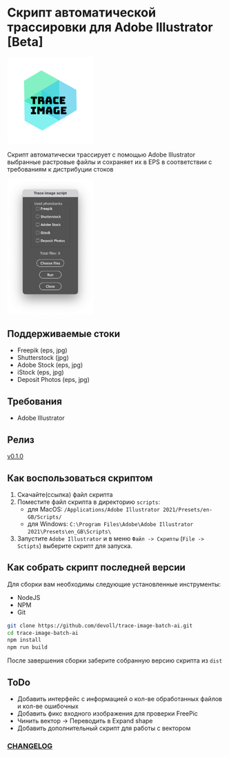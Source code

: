 # Скрипт автоматической трассировки для Adobe Illustrator [Beta]

![Image of Yaktocat](./assets/logo.png)

Скрипт автоматически трассирует с помощью Adobe Illustrator выбранные растровые файлы 
и сохраняет их в EPS в соответствии с требованиям к дистрибуции стоков

<img src="assets/images/screenshot.png" alt="screenshot" width="200"/>

## Поддерживаемые стоки
* Freepik (eps, jpg)
* Shutterstock (jpg)
* Adobe Stock (eps, jpg)
* iStock (eps, jpg)
* Deposit Photos (eps, jpg)

## Требования
* Adobe Illustrator

## Релиз
[v0.1.0](https://github.com/devoll/trace-image-batch-ai/releases/tag/v0.1.0)


## Как воспользоваться скриптом
1. Скачайте(ссылка) файл скрипта
2. Поместите файл скрипта в директорию `scripts`:
    * для MacOS: `/Applications/Adobe Illustrator 2021/Presets/en-GB/Scripts/`
    * для Windows: `C:\Program Files\Adobe\Adobe Illustrator 2021\Presets\en_GB\Scripts\`
3. Запустите `Adobe Illustrator` и в меню `Файл -> Скрипты` (`File -> Sctipts`) выберите скрипт для запуска.

## Как собрать скрипт последней версии

Для сборки вам необходимы следующие установленные инструменты:

* NodeJS
* NPM
* Git

```bash
git clone https://github.com/devoll/trace-image-batch-ai.git
cd trace-image-batch-ai
npm install
npm run build
```

После завершения сборки заберите собранную версию скрипта из `dist`

## ToDo
- Добавить интерфейс с информацией о кол-ве обработанных файлов и кол-ве ошибочных
- Добавить фикс входного изображения для проверки FreePic
- Чинить вектор -> Переводить в Expand shape
- Добавить дополнительный скрипт для работы с вектором

### [CHANGELOG](CHANGELOG.md)
